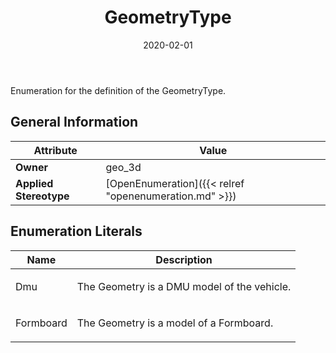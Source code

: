 ﻿---
title: GeometryType
toc: false
type: specs
date: "2020-02-01"
draft: false
specification: VEC
version: 1.2.0
documentType: "Recommendation"
elementType: Class
classes:
  - GeometryType
menu_name: vec-1.2.0
---
<p> Enumeration for the definition of the GeometryType.      </p>

## General Information

| Attribute               | Value |
|-------------------------|-------|
| **Owner**               | geo_3d |
| **Applied Stereotype**  | [OpenEnumeration]({{< relref "openenumeration.md" >}})<br/>  |

## Enumeration Literals
| Name          | **Description** |
|---------------|-----------------|
| Dmu | <p>The Geometry is a DMU model of the vehicle.  </p> |
| Formboard | <p>The Geometry is a model of a Formboard.  </p> |
